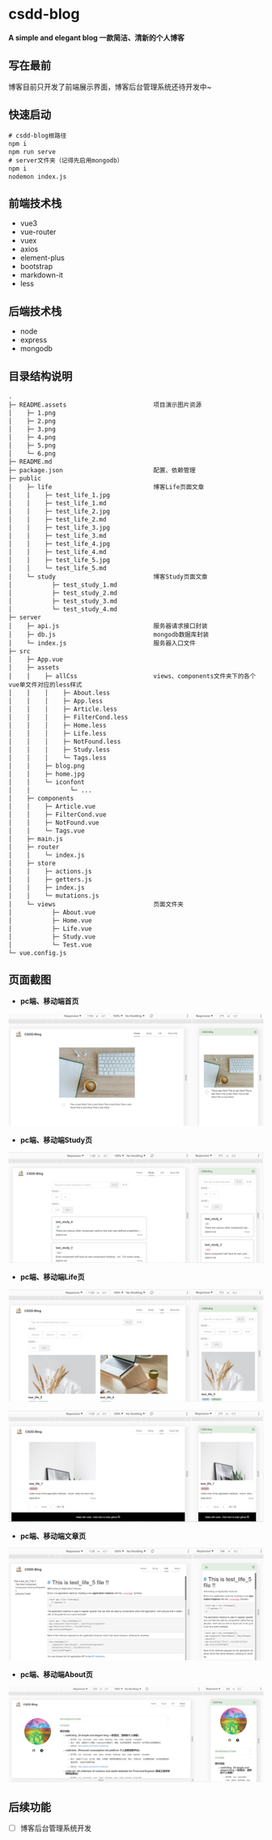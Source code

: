 # csdd-blog

**A simple and elegant blog 一款简洁、清新的个人博客**

## 写在最前

博客目前只开发了前端展示界面，博客后台管理系统还待开发中~

## 快速启动

```
# csdd-blog根路径
npm i 
npm run serve
# server文件夹（记得先启用mongodb）
npm i 
nodemon index.js
```

## 前端技术栈

- vue3
- vue-router
- vuex
- axios
- element-plus
- bootstrap
- markdown-it
- less

## 后端技术栈

- node
- express
- mongodb

## 目录结构说明

```
.
├─ README.assets                        项目演示图片资源
│    ├─ 1.png
│    ├─ 2.png
│    ├─ 3.png
│    ├─ 4.png
│    ├─ 5.png
│    └─ 6.png
├─ README.md
├─ package.json                         配置、依赖管理
├─ public
│    ├─ life                            博客Life页面文章
│    │    ├─ test_life_1.jpg
│    │    ├─ test_life_1.md
│    │    ├─ test_life_2.jpg
│    │    ├─ test_life_2.md
│    │    ├─ test_life_3.jpg
│    │    ├─ test_life_3.md
│    │    ├─ test_life_4.jpg
│    │    ├─ test_life_4.md
│    │    ├─ test_life_5.jpg
│    │    └─ test_life_5.md
│    └─ study                           博客Study页面文章
│           ├─ test_study_1.md
│           ├─ test_study_2.md
│           ├─ test_study_3.md
│           └─ test_study_4.md
├─ server
│    ├─ api.js                          服务器请求接口封装
│    ├─ db.js                           mongodb数据库封装
│    └─ index.js                        服务器入口文件
├─ src
│    ├─ App.vue
│    ├─ assets
│    │    ├─ allCss                     views、components文件夹下的各个vue单文件对应的less样式
│    │    │    ├─ About.less
│    │    │    ├─ App.less
│    │    │    ├─ Article.less
│    │    │    ├─ FilterCond.less
│    │    │    ├─ Home.less
│    │    │    ├─ Life.less
│    │    │    ├─ NotFound.less
│    │    │    ├─ Study.less
│    │    │    └─ Tags.less
│    │    ├─ blog.png
│    │    ├─ home.jpg
│    │    └─ iconfont
│    │           └─ ...
│    ├─ components
│    │    ├─ Article.vue
│    │    ├─ FilterCond.vue
│    │    ├─ NotFound.vue
│    │    └─ Tags.vue
│    ├─ main.js
│    ├─ router
│    │    └─ index.js
│    ├─ store
│    │    ├─ actions.js
│    │    ├─ getters.js
│    │    ├─ index.js
│    │    └─ mutations.js
│    └─ views                           页面文件夹
│           ├─ About.vue
│           ├─ Home.vue
│           ├─ Life.vue
│           ├─ Study.vue
│           └─ Test.vue
└─ vue.config.js
```

## 页面截图

- **pc端、移动端首页**

![1](README.assets/1.png)

- **pc端、移动端Study页**

![2](README.assets/2.png)

- **pc端、移动端Life页**

![3](README.assets/3.png)

![4](README.assets/4.png)

- **pc端、移动端文章页**

![5](README.assets/5.png)

- **pc端、移动端About页**

![6](README.assets/6.png)

## 后续功能

- [ ] 博客后台管理系统开发

